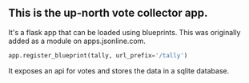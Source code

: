 ## This is the up-north vote collector app.

It's a flask app that can be loaded using blueprints. This was originally added as a module on apps.jsonline.com.

```python
app.register_blueprint(tally, url_prefix='/tally')
```
It exposes an api for votes and stores the data in a sqlite database.
